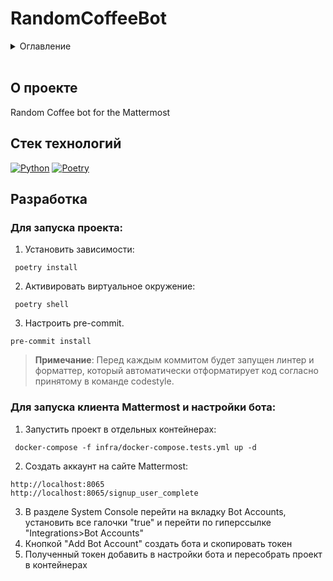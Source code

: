 # RandomCoffeeBot

<details>
  <summary>Оглавление</summary>
  <ol>
    <li>
      <a href="#описание">О проекте</a>
      <ul>
        <li><a href="#технологии">Стек технологий</a></li>
      </ul>
    </li>
    <li>
      <a href="#полезная-информация">Полезная информация</a>
      <ul>
        <li><a href="#работа-с-poetry">Работа с Poetry</a></li>
      </ul>
    </li>
  </ol>
</details></br>

## О проекте
Random Coffee bot for the Mattermost

## Стек технологий
[![Python][Python-badge]][Python-url]
[![Poetry][Poetry-badge]][Poetry-url]

## Разработка

### Для запуска проекта:
  1. Установить зависимости:
  ```
   poetry install
  ```

  2. Активировать виртуальное окружение:
  ```
   poetry shell
  ```

  3. Настроить pre-commit.
  ```
  pre-commit install
  ```
  > **Примечание**:
  > Перед каждым коммитом будет запущен линтер и форматтер,
  > который автоматически отформатирует код
  > согласно принятому в команде codestyle.


### Для запуска клиента Mattermost и настройки бота:
1. Запустить проект в отдельных контейнерах:
  ```
   docker-compose -f infra/docker-compose.tests.yml up -d
  ```

2. Создать аккаунт на сайте Mattermost:
  ```
  http://localhost:8065
  http://localhost:8065/signup_user_complete
  ```
3. В разделе System Console перейти на вкладку Bot Accounts, установить все галочки "true" и перейти по гиперссылке "Integrations>Bot Accounts"
4. Кнопкой "Add Bot Account" создать бота и скопировать токен
5. Полученный токен добавить в настройки бота и пересобрать проект в контейнерах

<!-- MARKDOWN LINKS & BADGES -->

[Python-url]: https://www.python.org/doc/
[Python-badge]: https://img.shields.io/badge/Python-4682B4?style=for-the-badge&logo=python&logoColor=FFFFFF

[Poetry-url]: https://python-poetry.org/
[Poetry-badge]: https://img.shields.io/badge/poetry-4682B4?style=for-the-badge&logo=poetry&logoColor=FFFFFF
